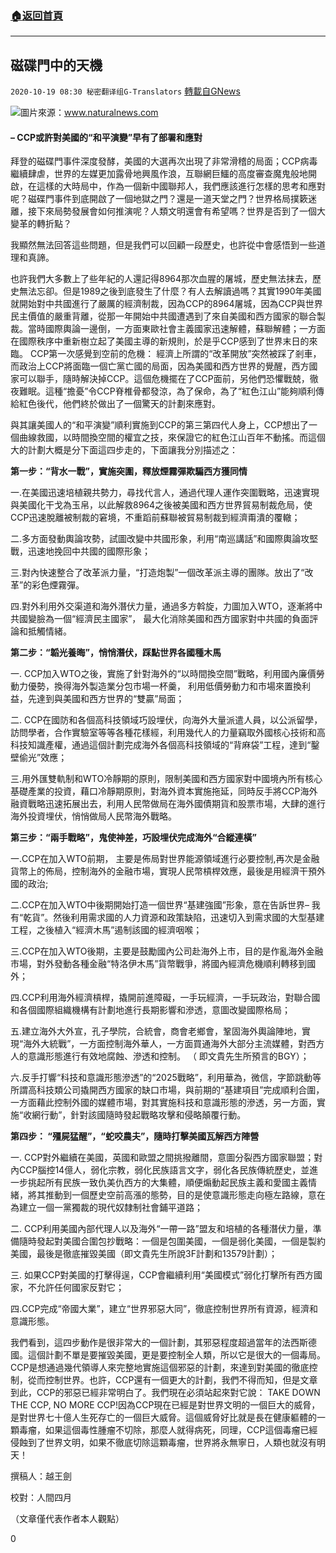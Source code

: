 ###  [:house:返回首頁](https://github.com/ourhimalayas/txt)
---

## 磁碟門中的天機
`2020-10-19 08:30 秘密翻译组G-Translators` [轉載自GNews](https://gnews.org/zh-hant/433784/)

![]()![](https://gnews-media-offload.s3.amazonaws.com/wp-content/uploads/2020/10/19080900/hdd.png)圖片來源：www.naturalnews.com
####  **– CCP或許對美國的“和平演變”早有了部署和應對**

拜登的磁碟門事件深度發酵，美國的大選再次出現了非常滑稽的局面；CCP病毒繼續肆虐，世界的左媒更加露骨地興風作浪，互聯網巨鱷的高度審查魔鬼般地開啟，在這樣的大時局中，作為一個新中國聯邦人，我們應該進行怎樣的思考和應對呢？磁碟門事件到底開啟了一個地獄之門？還是一道天堂之門？世界格局撲簌迷離，接下來局勢發展會如何推演呢？人類文明還會有希望嗎？世界是否到了一個大變革的轉折點？

我顯然無法回答這些問題，但是我們可以回顧一段歷史，也許從中會感悟到一些道理和真諦。

也許我們大多數上了些年紀的人還記得8964那次血腥的屠城，歷史無法抹去，歷史無法忘卻。但是1989之後到底發生了什麼？有人去解讀過嗎？其實1990年美國就開始對中共國進行了嚴厲的經濟制裁，因為CCP的8964屠城，因為CCP與世界民主價值的嚴重背離，從那一年開始中共國遭遇到了來自美國和西方國家的聯合製裁。當時國際輿論一邊倒，一方面東歐社會主義國家迅速解體，蘇聯解體；一方面在國際秩序中重新樹立起了美國主導的新規則，於是乎CCP感到了世界末日的來臨。 CCP第一次感覺到空前的危機： 經濟上所謂的“改革開放”突然被踩了剎車，而政治上CCP將面臨一個亡黨亡國的局面，因為美國和西方世界的覺醒，西方國家可以聯手，隨時解決掉CCP。這個危機擺在了CCP面前，另他們恐懼戰兢，徹夜難眠。這種“擔憂”令CCP脊椎骨都發涼，為了保命，為了“紅色江山”能夠順利傳給紅色後代，他們終於做出了一個驚天的計劃來應對。

與其讓美國人的“和平演變”順利實施到CCP的第三第四代人身上，CCP想出了一個曲線救國，以時間換空間的權宜之技，來保證它的紅色江山百年不動搖。而這個大的計劃大概是分下面這四步走的，下面讓我分別描述之：

**第一步：“背水一戰”，實施突圍，釋放煙霧彈欺騙西方獲同情**

一.在美國迅速培植親共勢力，尋找代言人，通過代理人運作突圍戰略，迅速實現與美國化干戈為玉帛，以此解救8964之後被美國和西方世界貿易制裁危局，使CCP迅速脫離被制裁的窘境，不重蹈前蘇聯被貿易制裁到經濟甭潰的覆轍；

二.多方面發動輿論攻勢，試圖改變中共國形象，利用“南巡講話”和國際輿論攻堅戰，迅速地挽回中共國的國際形象；

三.對內快速整合了改革派力量，“打造炮製”一個改革派主導的團隊。放出了“改革”的彩色煙霧彈。

四.對外利用外交渠道和海外潛伏力量，通過多方斡旋，力圖加入WTO，逐漸將中共國變臉為一個“經濟民主國家”， 最大化消除美國和西方國家對中共國的負面評論和抵觸情緒。

**第二步：“韜光養晦”，悄悄潛伏，踩點世界各國種木馬**

一. CCP加入WTO之後，實施了針對海外的“以時間換空間”戰略，利用國內廉價勞動力優勢，換得海外製造業分包市場一杯羹， 利用低價勞動力和市場來置換利益，先達到與美國和西方世界的“雙贏”局面；

二. CCP在國防和各個高科技領域巧設埋伏，向海外大量派遣人員，以公派留學，訪問學者，合作實驗室等等各種花樣經，利用幾代人的力量竊取外國核心技術和高科技知識產權，通過這個計劃完成海外各個高科技領域的“背麻袋”工程，達到“鑿壁偷光”效應；

三.用外匯雙軌制和WTO冷靜期的原則，限制美國和西方國家對中國境內所有核心基礎產業的投資，藉口冷靜期原則，對海外資本實施拖延，同時反手將CCP海外融資戰略迅速拓展出去，利用人民幣做局在海外國債期貨和股票市場，大肆的進行海外投資埋伏，悄悄做局人民幣海外戰略。

**第三步：“兩手戰略”，鬼使神差，巧設埋伏完成海外“合縱連橫”**

一.CCP在加入WTO前期， 主要是佈局對世界能源領域進行必要控制,再次是金融貨幣上的佈局，控制海外的金融市場，實現人民幣槓桿效應，最後是用經濟干預外國的政治;

二.CCP在加入WTO中後期開始打造一個世界“基建強國”形象，意在告訴世界– 我有“乾貨”。然後利用需求國的人力資源和政策缺陷，迅速切入到需求國的大型基建工程，之後植入“經濟木馬”遏制該國的經濟咽喉；

三.CCP在加入WTO後期，主要是鼓勵國內公司赴海外上市，目的是作亂海外金融市場，對外發動各種金融“特洛伊木馬”貨幣戰爭，將國內經濟危機順利轉移到國外；

四.CCP利用海外經濟槓桿，撬開前進障礙，一手玩經濟，一手玩政治，對聯合國和各個國際組織機構有計劃地進行長期影響和滲透，意圖改變國際格局；

五.建立海外大外宣，孔子學院，合統會，商會老鄉會，鞏固海外輿論陣地，實現“海外大統戰”，一方面控制海外華人，一方面買通海外大部分主流媒體，對西方人的意識形態進行有效地腐蝕、滲透和控制。 （ 即文貴先生所預言的BGY）；

六.反手打響“科技和意識形態滲透”的“2025戰略”，利用華為，微信，字節跳動等所謂高科技類公司撬開西方國家的缺口市場，與前期的“基建項目”完成順利合圍，一方面藉此控制外國的媒體市場，對其實施科技和意識形態的滲透，另一方面，實施“收網行動”，針對該國隨時發起戰略攻擊和侵略顛覆行動。

**第四步： “殭屍猛醒”，“蛇咬農夫”，隨時打擊美國瓦解西方陣營**

一. CCP對外繼續在美國，英國和歐盟之間挑撥離間，意圖分裂西方國家聯盟；對內CCP腦控14億人，弱化宗教，弱化民族語言文字，弱化各民族傳統歷史，並進一步挑起所有民族一致仇美仇西方的大集體，順便煽動起民族主義和愛國主義情緒，將其推動到一個歷史空前高漲的態勢，目的是使意識形態走向極左路線，意在為建立一個一黨獨裁的現代奴隸制社會鋪平道路；

二. CCP利用美國內部代理人以及海外“一帶一路”盟友和培植的各種潛伏力量，準備隨時發起對美國合圍包抄戰略：一個是包圍美國，一個是弱化美國，一個是製約美國，最後是徹底摧毀美國（即文貴先生所說3F計劃和13579計劃）；

三. 如果CCP對美國的打擊得逞，CCP會繼續利用“美國模式”弱化打擊所有西方國家，不允許任何國家反對它；

四.CCP完成“帝國大業”，建立“世界邪惡大同”，徹底控制世界所有資源，經濟和意識形態。

我們看到，這四步動作是很非常大的一個計劃，其邪惡程度超過當年的法西斯德國。這個計劃不單是要摧毀美國，更是要控制全人類，所以它是很大的一個毒局。 CCP是想通過幾代領導人來完整地實施這個邪惡的計劃，來達到對美國的徹底控制，從而控制世界。也許，CCP還有一個更大的計劃，我們不得而知，但是文章到此，CCP的邪惡已經非常明白了。我們現在必須站起來對它說： TAKE DOWN THE CCP, NO MORE CCP!因為CCP現在已經是對世界文明的一個巨大的威脅，是對世界七十億人生死存亡的一個巨大威脅。這個威脅好比就是長在健康軀體的一顆毒瘤，如果這個毒性腫瘤不切除，那麼人就得病死，同理，CCP這個毒瘤已經侵蝕到了世界文明，如果不徹底切除這顆毒瘤，世界將永無寧日，人類也就沒有明天！



撰稿人：越王劍

校對：人間四月

（文章僅代表作者本人觀點）

0
